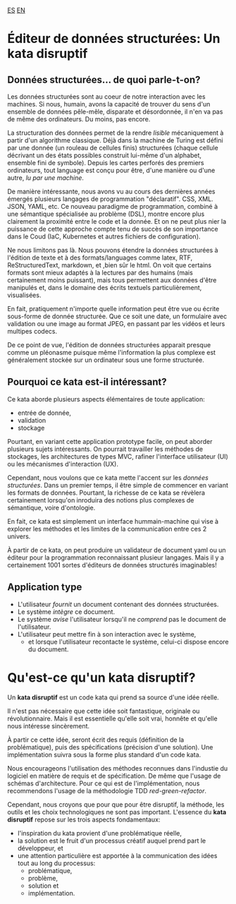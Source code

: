 [ES](./LEERME.md)
[EN](./README.md)

# Éditeur de données structurées: Un kata disruptif

## Données structurées... de quoi parle-t-on?

Les données structurées sont au coeur de notre interaction avec les machines. Si nous, humain, avons la capacité de trouver du sens d'un ensemble de données pêle-mêle, disparate et désordonnée, il n'en va pas de même des ordinateurs. Du moins, pas encore.

La structuration des données permet de la rendre *lisible* mécaniquement à partir d'un algorithme classique. Déjà dans la machine de Turing est défini par une donnée (un rouleau de cellules finis) structurées (chaque cellule décrivant un des états possibles construit lui-même d'un alphabet, ensemble fini de symbole). Depuis les cartes perforés des premiers ordinateurs, tout language est conçu pour être, d'une manière ou d'une autre, *lu par une machine*.

De manière intéressante, nous avons vu au cours des dernières années émergés plusieurs langages de programmation "déclaratif". CSS, XML. JSON, YAML, etc. Ce nouveau paradigme de programmation, combiné à une sémantique spécialisée au problème (DSL), montre encore plus clairement la proximité entre le code et la donnée. Et on ne peut plus nier la puissance de cette approche compte tenu de succès de son importance dans le Coud (IaC, Kubernetes et autres fichiers de configuration).

Ne nous limitons pas là. Nous pouvons étendre la données structurées à l'édition de texte et à des formats/languages comme latex, RTF, ReStructuredText, markdown, et ,bien sûr le html. On voit que certains formats sont mieux adaptés à la lectures par des humains (mais certainement moins puissant), mais tous permettent aux données d'être manipulés et, dans le domaine des écrits textuels particulièrement, visualisées.

En fait, pratiquement n'importe quelle information peut être vue ou écrite sous-forme de donnée structurée. Que ce soit une date, un formulaire avec validation ou une image au format JPEG, en passant par les vidéos et leurs multipes codecs.  

De ce point de vue, l'édition de données structurées apparait presque comme un pléonasme puisque même l'information la plus complexe est généralement stockée sur un ordinateur sous une forme structurée.

## Pourquoi ce kata est-il intéressant?

Ce kata aborde plusieurs aspects élémentaires de toute application:

  - entrée de donnée,
  - validation
  - stockage

Pourtant, en variant cette application prototype facile, on peut aborder plusieurs sujets intéressants. On pourrait travailler les méthodes de stockages, les architectures de types MVC, rafiner l'interface utilisateur (UI) ou les mécanismes d'interaction (UX).

Cependant, nous voulons que ce kata mette l'accent sur les *données structurées*. Dans un premier temps, il être simple de commencer en variant les formats de données. Pourtant, la richesse de ce kata se révèlera certainement lorsqu'on inroduira des notions plus complexes de sémantique, voire d'ontologie.

En fait, ce kata est simplement un interface hummain-machine qui vise à explorer les méthodes et les limites de la communication entre ces 2 univers.

À partir de ce kata, on peut produire un validateur de document yaml ou un éditeur pour la programmation reconnaissant plusieur langages. Mais il y a certainement 1001 sortes d'éditeurs de données structurés imaginables!

## Application type

  - L'utilisateur *fournit* un document contenant des données structurées.
  - Le système *intègre* ce document.
  - Le système *avise* l'utilisateur lorsqu'il ne *comprend* pas le document de l'utilisateur.
  - L'utilisateur peut mettre fin à son interaction avec le système,
    - et lorsque l'utilisateur recontacte le système, celui-ci dispose encore du document.

# Qu'est-ce qu'un **kata disruptif**?
 
 Un **kata disruptif** est un code kata qui prend sa source d'une idée réelle.

Il n'est pas nécessaire que cette idée soit fantastique, originale ou révolutionnaire. Mais il est essentielle qu'elle soit vrai, honnête et qu'elle nous intéresse sincèrement.

À partir ce cette idée, seront écrit des requis (définition de la problématique), puis des spécifications (précision d'une solution). Une implémentation suivra sous la forme plus standard d'un code kata.

Nous encourageons l'utilisation des méthodes reconnues dans l'industie du logiciel en matière de requis et de spécification. De même que l'usage de schémas d'architecture. Pour ce qui est de l'implémentation, nous recommendons l'usage de la méthodologie TDD *red-green-refactor*.

 Cependant, nous croyons que pour que pour être disruptif, la méthode, les outils et les choix technologiques ne sont pas important.
 L'essence du **kata disruptif** repose sur les trois aspects fondamentaux:
  - l'inspiration du kata provient d'une problématique réelle,
  - la solution est le fruit d'un processus créatif auquel prend part le développeur, et
  - une attention particulière est apportée à la communication des idées tout au long du processus:
    - problématique,
    - problème,
    - solution et
    - implémentation.
    
